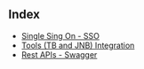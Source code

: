## Index
*   [Single Sing On - SSO](https://github.com/SoftwareAG/MLW/tree/master/docs/design/SSO)
*   [Tools (TB and JNB) Integration](https://github.com/SoftwareAG/MLW/tree/master/docs/design/Tools%20Integration)
*   [Rest APIs - Swagger](https://github.com/SoftwareAG/MLW/tree/master/docs/design/Rest%20APIs%20-%20Swagger)
